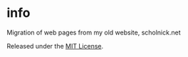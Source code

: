 info
===

Migration of web pages from my old website, scholnick.net

Released under the [MIT License](https://github.com/scholnicks/info/blob/master/LICENSE).

